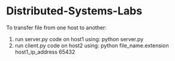 # Distributed-Systems-Labs

To transfer file from one host to another:
1. run server.py code on host1 using: python server.py
2. run client.py code on host2 using: python file_name.extension host1_ip_address 65432
